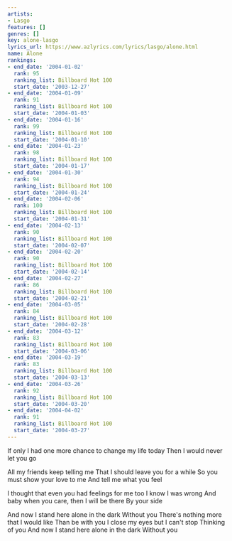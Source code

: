 ```yaml
---
artists:
- Lasgo
features: []
genres: []
key: alone-lasgo
lyrics_url: https://www.azlyrics.com/lyrics/lasgo/alone.html
name: Alone
rankings:
- end_date: '2004-01-02'
  rank: 95
  ranking_list: Billboard Hot 100
  start_date: '2003-12-27'
- end_date: '2004-01-09'
  rank: 91
  ranking_list: Billboard Hot 100
  start_date: '2004-01-03'
- end_date: '2004-01-16'
  rank: 99
  ranking_list: Billboard Hot 100
  start_date: '2004-01-10'
- end_date: '2004-01-23'
  rank: 98
  ranking_list: Billboard Hot 100
  start_date: '2004-01-17'
- end_date: '2004-01-30'
  rank: 94
  ranking_list: Billboard Hot 100
  start_date: '2004-01-24'
- end_date: '2004-02-06'
  rank: 100
  ranking_list: Billboard Hot 100
  start_date: '2004-01-31'
- end_date: '2004-02-13'
  rank: 90
  ranking_list: Billboard Hot 100
  start_date: '2004-02-07'
- end_date: '2004-02-20'
  rank: 90
  ranking_list: Billboard Hot 100
  start_date: '2004-02-14'
- end_date: '2004-02-27'
  rank: 86
  ranking_list: Billboard Hot 100
  start_date: '2004-02-21'
- end_date: '2004-03-05'
  rank: 84
  ranking_list: Billboard Hot 100
  start_date: '2004-02-28'
- end_date: '2004-03-12'
  rank: 83
  ranking_list: Billboard Hot 100
  start_date: '2004-03-06'
- end_date: '2004-03-19'
  rank: 83
  ranking_list: Billboard Hot 100
  start_date: '2004-03-13'
- end_date: '2004-03-26'
  rank: 92
  ranking_list: Billboard Hot 100
  start_date: '2004-03-20'
- end_date: '2004-04-02'
  rank: 91
  ranking_list: Billboard Hot 100
  start_date: '2004-03-27'
---
```


If only I had one more chance
to change my life today
Then I would never let you go

All my friends keep telling me 
That I should leave you for a while
So you must show your love to me
And tell me what you feel

I thought that even you had feelings for me too
I know I was wrong
And baby when you care, then I will be there
By your side

And now I stand here alone in the dark
Without you
There's nothing more that I would like
Than be with you
I close my eyes but I can't stop
Thinking of you
And now I stand here alone in the dark
Without you



